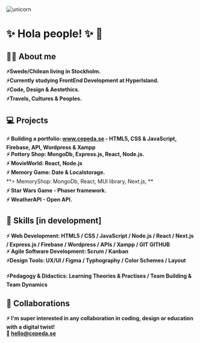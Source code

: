 ![unicorn](https://user-images.githubusercontent.com/90833582/149617898-5cc94713-27d2-4d51-951b-4d1a9198a6c6.jpg)

# :sparkles:	 Hola people! :sparkles:	 :unicorn:
## :superhero_woman: About me
 **:zap:Swede/Chilean living in Stockholm.**<br>
 **:zap:Currently studying FrontEnd Development at HyperIsland.** <br>
 **:zap:Code, Design & Aestethics.** <br>
  **:zap:Travels, Cultures & Peoples.**


## :computer:	 Projects 

 **:zap: Building a portfolio: www.cepeda.se - HTML5, CSS & JavaScript, Firebase, API, Wordpress & Xampp**<br>
 **:zap: Pottery Shop: MongoDb, Express.js, React, Node.js.**<br>
 **:zap: MovieWorld: React, Node.js**<br>
  **:zap: Memory Game: Date & Localstorage.**<br>
    **:zap: MemoryShop: MongoDb, React, MUI library, Next.js, **<br>
      **:zap: Star Wars Game - Phaser framework.**<br>
        **:zap: WeatherAPI - Open API.**<br>
  
## :mechanical_arm: Skills [in development]
 **:zap: Web Development:  HTML5 / CSS / JavaScript / Node.js / React /  Next.js / Express.js  / Firebase / Wordpress /  APIs / Xampp / GIT  GITHUB**  
 **:zap: Agile Software Development: Scrum / Kanban** <br>
      **:zap:Design Tools: UX/UI / Figma  / Typhography / Color Schemes / Layout** <br>           
          **:zap:Pedagogy & Didactics: Learning Theories & Practises / Team Building & Team Dynamics**
          
 ## :clinking_glasses: Collaborations
  **:zap: I'm super interested in any collaboration in coding, design or education with a digital twist!**<br>
   **:email: hello@cepeda.se**<br>
   
  
